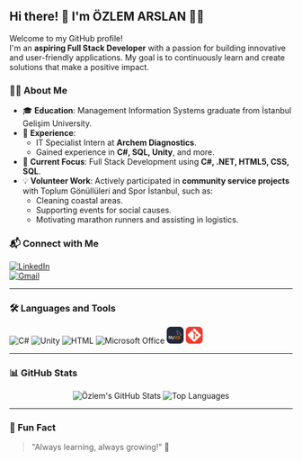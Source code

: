 ## Hi there! 👋 I'm ÖZLEM ARSLAN 👩‍💻

Welcome to my GitHub profile!  
I'm an **aspiring Full Stack Developer** with a passion for building innovative and user-friendly applications. My goal is to continuously learn and create solutions that make a positive impact.

### 👩‍🏫 About Me
- 🎓 **Education**: Management Information Systems graduate from İstanbul Gelişim University.  
- 💼 **Experience**:  
  - IT Specialist Intern at **Archem Diagnostics**.  
  - Gained experience in **C#, SQL, Unity**, and more.  
- 🚀 **Current Focus**: Full Stack Development using **C#, .NET, HTML5, CSS, SQL**.  
- 💡 **Volunteer Work**: Actively participated in **community service projects** with Toplum Gönüllüleri and Spor İstanbul, such as:  
  - Cleaning coastal areas.  
  - Supporting events for social causes.  
  - Motivating marathon runners and assisting in logistics.  

### 📬 Connect with Me
[![LinkedIn](https://img.shields.io/badge/-LinkedIn-000?style=flat&logo=linkedin&logoColor=blue)](https://www.linkedin.com/in/ozlem--arslan/)  
[![Gmail](https://img.shields.io/badge/-Gmail-000?style=flat&logo=gmail&logoColor=red)](mailto:arslaanozlemm@gmail.com)

---

### 🛠️ Languages and Tools
<p align="left">
  <img src="https://cdn0.iconfinder.com/data/icons/programming-1-1/32/Programming_C-4-64.png" alt="C#" width="30" height="30"/>
  <img src="https://cdn0.iconfinder.com/data/icons/web-social-and-folder-icons/512/Unity_3D.png" alt="Unity" width="30" height="30"/>
  <img src="https://cdn3.iconfinder.com/data/icons/picons-social/57/10-html5-64.png" alt="HTML" width="30" height="30"/>
  <img src="https://cdn4.iconfinder.com/data/icons/social-media-logos-6/512/76-office-64.png" alt="Microsoft Office" width="30" height="30"/>
  <img src="https://github.com/tandpfun/skill-icons/blob/main/icons/MySQL-Dark.svg" alt="MySQL" width="30" height="30"/>
  <img src="https://github.com/tandpfun/skill-icons/blob/main/icons/Git.svg" alt="Git" width="30" height="30"/>
</p>

---

### 📊 GitHub Stats
<p align="center">
  <img height="170em" src="https://github-readme-stats.vercel.app/api?username=ozlemarslan&show_icons=true&theme=radical" alt="Özlem's GitHub Stats" />
  <img height="170em" src="https://github-readme-stats.vercel.app/api/top-langs/?username=ozlemarslan&layout=compact&theme=radical" alt="Top Languages" />
</p>

---

### 🔖 Fun Fact
> "Always learning, always growing!" 🌱
